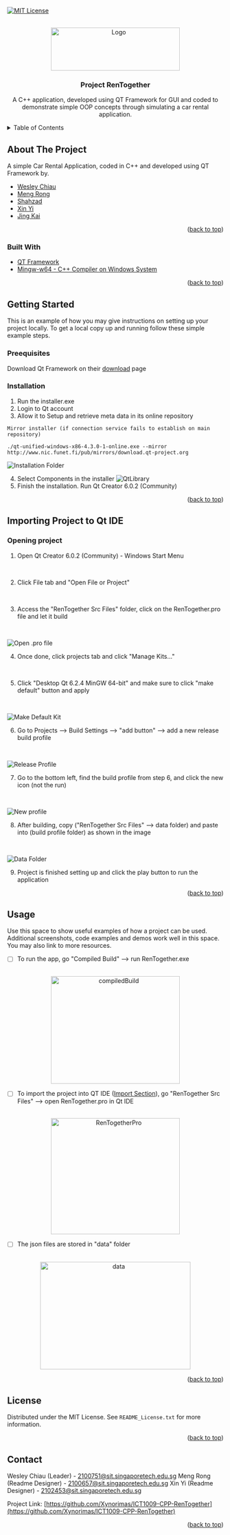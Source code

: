 <div id="top"></div>
<!--
*** Thanks for checking out the Best-README-Template. If you have a suggestion
*** that would make this better, please fork the repo and create a pull request
*** or simply open an issue with the tag "enhancement".
*** Don't forget to give the project a star!
*** Thanks again! Now go create something AMAZING! :D
-->



<!-- PROJECT SHIELDS -->
<!--
*** I'm using markdown "reference style" links for readability.
*** Reference links are enclosed in brackets [ ] instead of parentheses ( ).
*** See the bottom of this document for the declaration of the reference variables
*** for contributors-url, forks-url, etc. This is an optional, concise syntax you may use.
*** https://www.markdownguide.org/basic-syntax/#reference-style-links
-->
[![MIT License][license-shield]][license-url]

<!-- PROJECT LOGO -->
<br />
<div align="center">
  <a href="https://github.com/Xynorimas/ICT1009-CPP-RenTogether">
    <img src="images/logo.png" alt="Logo" width="300" height="100">
  </a>

<h3 align="center">Project RenTogether</h3>
  <p align="center">
    A C++ application, developed using QT Framework for GUI and coded to demonstrate simple OOP concepts through simulating a car rental application.
    <br />
  </p>
</div>

<!-- TABLE OF CONTENTS -->
<details>
  <summary>Table of Contents</summary>
  <ol>
    <li>
      <a href="#about-the-project">About The Project</a>
      <ul>
        <li><a href="#built-with">Built With</a></li>
      </ul>
    </li>
    <li>
      <a href="#getting-started">Getting Started</a>
      <ul>
        <li><a href="#prerequisites">Prerequisites</a></li>
        <li><a href="#installation">Installation</a></li>
      </ul>
    </li>
    <li>
      <a href="#Importing-Project-to-Qt-IDE">Importing Project to Qt IDE</a>
      <ul>
        <li><a href="#Opening-project">Opening project</a></li>
        <li><a href="#installation">Installation</a></li>
      </ul>
    </li>
    <li><a href="#usage">Usage</a></li>
  </ol>
</details>



<!-- ABOUT THE PROJECT -->
## About The Project
A simple Car Rental Application, coded in C++ and developed using QT Framework by.

* [Wesley Chiau](https://github.com/wesleychiau)
* [Meng Rong](https://github.com/Xynorimas)
* [Shahzad](https://github.com/shahzad1999)
* [Xin Yi](https://github.com/xinyi-toh)
* [Jing Kai](https://github.com/jingkai2)
<p align="right">(<a href="#top">back to top</a>)</p>

### Built With
* [QT Framework](https://www.qt.io/download?hsLang=en)
* [Mingw-w64 - C++ Compiler on Windows System](https://www.mingw-w64.org/)
<p align="right">(<a href="#top">back to top</a>)</p>



<!-- GETTING STARTED -->
## Getting Started
This is an example of how you may give instructions on setting up your project locally.
To get a local copy up and running follow these simple example steps.

### Preequisites
Download Qt Framework on their [download](https://www.qt.io/download?hsLang=en) page
### Installation
1. Run the installer.exe
2. Login to Qt account
3. Allow it to Setup and retrieve meta data in its online repository
  ```
  Mirror installer (if connection service fails to establish on main repository)

  ./qt-unified-windows-x86-4.3.0-1-online.exe --mirror http://www.nic.funet.fi/pub/mirrors/download.qt-project.org
  ```
  ![Installation Folder][InstallationFolder]
  
4. Select Components in the installer
  ![QtLibrary][QtLibrary]
5. Finish the installation. Run Qt Creator 6.0.2 (Community)
<p align="right">(<a href="#top">back to top</a>)</p>



<!-- Importing Project for compiling-->
## Importing Project to Qt IDE
### Opening project
1. Open Qt Creator 6.0.2 (Community) - Windows Start Menu 
<br />

2. Click File tab and "Open File or Project"
<br />

3. Access the "RenTogether Src Files" folder, click on the RenTogether.pro file and let it build
<br />

  ![Open .pro file][ImportingProject]
<br />

4. Once done, click projects tab and click "Manage Kits..."
<br />

5. Click "Desktop Qt 6.2.4 MinGW 64-bit" and make sure to click "make default" button and apply
<br />

  ![Make Default Kit][DefaultMinGW]
<br />

6. Go to Projects --> Build Settings --> "add button" --> add a new release build profile
<br />

  ![Release Profile][ReleaseBuild]
<br />

7. Go to the bottom left, find the build profile from step 6, and click the new icon (not the run)
<br />

  ![New profile][mingwkit]
<br />

8. After building, copy ("RenTogether Src Files" --> data folder) and paste into (build profile folder) as shown in the image
<br />

  ![Data Folder][datafolder]
<br />

9. Project is finished setting up and click the play button to run the application
<p align="right">(<a href="#top">back to top</a>)</p>



<!-- USAGE EXAMPLES -->
## Usage
Use this space to show useful examples of how a project can be used. Additional screenshots, code examples and demos work well in this space. You may also link to more resources.

- [ ] To run the app, go "Compiled Build" --> run RenTogether.exe
<br />
<div align="center">
    <img src="images/compiledBuild.png" alt="compiledBuild" width="300" height="250">
</div>

- [ ] To import the project into QT IDE (<a href="#installation">Import Section</a>), go "RenTogether Src Files" --> open RenTogether.pro in Qt IDE
<br />
<div align="center">
    <img src="images/RenTogetherPro.png" alt="RenTogetherPro" width="300" height="270">
</div>

- [ ] The json files are stored in "data" folder
<br />
<div align="center">
    <img src="images/data.png" alt="data" width="350" height="250">
</div>
<p align="right">(<a href="#top">back to top</a>)</p>


<!-- LICENSE -->
## License
Distributed under the MIT License. See `README_License.txt` for more information.
<p align="right">(<a href="#top">back to top</a>)</p>


<!-- CONTACT -->
## Contact
Wesley Chiau (Leader) - 2100751@sit.singaporetech.edu.sg
Meng Rong (Readme Designer) - 2100657@sit.singaporetech.edu.sg
Xin Yi (Readme Designer) - 2102453@sit.singaporetech.edu.sg

Project Link: [https://github.com/Xynorimas/ICT1009-CPP-RenTogether](https://github.com/Xynorimas/ICT1009-CPP-RenTogether)

<p align="right">(<a href="#top">back to top</a>)</p>


<!-- MARKDOWN LINKS & IMAGES -->
<!-- https://www.markdownguide.org/basic-syntax/#reference-style-links -->
[license-shield]: https://img.shields.io/github/license/github_username/repo_name.svg?style=for-the-badge
[license-url]: https://github.com/Xynorimas/ICT1009-CPP-RenTogether/blob/main/README_License.txt

[product-screenshot]: images/screenshot.png

[data]: images/data.png
[compiledBuild]: images/compiledBuild.png
[RentTogetherPro]: images/RenTogetherPro.png

[InstallationFolder]: images/InstallationFolder.png
[QtLibrary]: images/QtLibrary.PNG

[ImportingProject]: images/ImportingProject.PNG
[DefaultMinGW]: images/DefaultMinGW.PNG
[ReleaseBuild]: images/ReleaseBuild.PNG
[mingwkit]: images/mingwkit.png
[datafolder]: images/datafolder.PNG
